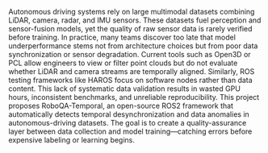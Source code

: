 Autonomous driving systems rely on large multimodal datasets combining LiDAR, camera, radar, and IMU sensors. These datasets fuel perception and sensor-fusion models, yet the quality of raw sensor data is rarely verified before training. In practice, many teams discover too late that model underperformance stems not from architecture choices but from poor data synchronization or sensor degradation.
Current tools such as Open3D or PCL allow engineers to view or filter point clouds but do not evaluate whether LiDAR and camera streams are temporally aligned. Similarly, ROS testing frameworks like HAROS focus on software nodes rather than data content. This lack of systematic data validation results in wasted GPU hours, inconsistent benchmarks, and unreliable reproducibility.
This project proposes RoboQA-Temporal, an open-source ROS2 framework that automatically detects temporal desynchronization and data anomalies in autonomous-driving datasets. The goal is to create a quality-assurance layer between data collection and model training—catching errors before expensive labeling or learning begins.
